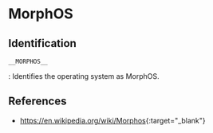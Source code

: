 # MorphOS

## Identification

`__MORPHOS__`

:   Identifies the operating system as MorphOS.

## References

- <https://en.wikipedia.org/wiki/Morphos>{:target="_blank"}
